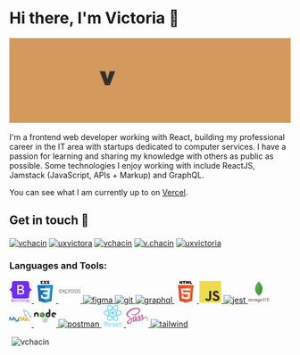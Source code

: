# Hi there, I'm Victoria 👋

<!--
**vchacin/vchacin** is a ✨ _special_ ✨ repository because its `README.md` (this file) appears on your GitHub profile.-->
![Title](https://github.com/vchacin/vchacin/blob/main/title.gif)

I'm a frontend web developer working with React, building my professional career in the IT area with startups dedicated to computer services.
I have a passion for learning and sharing my knowledge with others as public as possible.
Some technologies I enjoy working with include ReactJS, Jamstack (JavaScript, APIs + Markup) and GraphQL.

You can see what I am currently up to on [Vercel](https://vercel.com/dashboard/projects).

## Get in touch 💬

<p align="left">
<a href="https://codepen.io/vchacin" target="blank"><img align="center" src="https://cdn.jsdelivr.net/npm/simple-icons@3.0.1/icons/codepen.svg" alt="vchacin" height="30" width="40" /></a>
<a href="https://twitter.com/uxvictora" target="blank"><img align="center" src="https://cdn.jsdelivr.net/npm/simple-icons@3.0.1/icons/twitter.svg" alt="uxvictora" height="30" width="40" /></a>
<a href="https://linkedin.com/in/vchacin" target="blank"><img align="center" src="https://cdn.jsdelivr.net/npm/simple-icons@3.0.1/icons/linkedin.svg" alt="vchacin" height="30" width="40" /></a>
<a href="https://instagram.com/v.chacin" target="blank"><img align="center" src="https://cdn.jsdelivr.net/npm/simple-icons@3.0.1/icons/instagram.svg" alt="v.chacin" height="30" width="40" /></a>
<a href="https://dribbble.com/uxvictoria" target="blank"><img align="center" src="https://cdn.jsdelivr.net/npm/simple-icons@3.0.1/icons/dribbble.svg" alt="uxvictoria" height="30" width="40" /></a>
</p>

<h3 align="left">Languages and Tools:</h3>
<a href="https://getbootstrap.com" target="_blank"> <img src="https://raw.githubusercontent.com/devicons/devicon/master/icons/bootstrap/bootstrap-plain-wordmark.svg" alt="bootstrap" width="40" height="40"/> </a>
<a href="https://www.w3schools.com/css/" target="_blank"> <img src="https://raw.githubusercontent.com/devicons/devicon/master/icons/css3/css3-original-wordmark.svg" alt="css3" width="40" height="40"/> </a> 
<a href="https://expressjs.com" target="_blank"> <img src="https://raw.githubusercontent.com/devicons/devicon/master/icons/express/express-original-wordmark.svg" alt="express" width="40" height="40"/> </a> 
<a href="https://www.figma.com/" target="_blank"> <img src="https://www.vectorlogo.zone/logos/figma/figma-icon.svg" alt="figma" width="40" height="40"/> </a> 
<a href="https://git-scm.com/" target="_blank"> <img src="https://www.vectorlogo.zone/logos/git-scm/git-scm-icon.svg" alt="git" width="40" height="40"/> </a> 
<a href="https://graphql.org" target="_blank"> <img src="https://www.vectorlogo.zone/logos/graphql/graphql-icon.svg" alt="graphql" width="40" height="40"/> </a> 
<a href="https://www.w3.org/html/" target="_blank"> <img src="https://raw.githubusercontent.com/devicons/devicon/master/icons/html5/html5-original-wordmark.svg" alt="html5" width="40" height="40"/> </a> 
<a href="https://developer.mozilla.org/en-US/docs/Web/JavaScript" target="_blank"> <img src="https://raw.githubusercontent.com/devicons/devicon/master/icons/javascript/javascript-original.svg" alt="javascript" width="40" height="40"/> </a> 
<a href="https://jestjs.io" target="_blank"> <img src="https://www.vectorlogo.zone/logos/jestjsio/jestjsio-icon.svg" alt="jest" width="40" height="40"/> </a> 
<a href="https://www.mongodb.com/" target="_blank"> <img src="https://raw.githubusercontent.com/devicons/devicon/master/icons/mongodb/mongodb-original-wordmark.svg" alt="mongodb" width="40" height="40"/> </a> 
<a href="https://www.mysql.com/" target="_blank"> <img src="https://raw.githubusercontent.com/devicons/devicon/master/icons/mysql/mysql-original-wordmark.svg" alt="mysql" width="40" height="40"/> </a> 
<a href="https://nodejs.org" target="_blank"> <img src="https://raw.githubusercontent.com/devicons/devicon/master/icons/nodejs/nodejs-original-wordmark.svg" alt="nodejs" width="40" height="40"/> </a> 
<a href="https://postman.com" target="_blank"> <img src="https://www.vectorlogo.zone/logos/getpostman/getpostman-icon.svg" alt="postman" width="40" height="40"/> </a> 
<a href="https://reactjs.org/" target="_blank"> <img src="https://raw.githubusercontent.com/devicons/devicon/master/icons/react/react-original-wordmark.svg" alt="react" width="40" height="40"/> </a> 
<a href="https://sass-lang.com" target="_blank"> <img src="https://raw.githubusercontent.com/devicons/devicon/master/icons/sass/sass-original.svg" alt="sass" width="40" height="40"/> </a> 
<a href="https://tailwindcss.com/" target="_blank"> <img src="https://www.vectorlogo.zone/logos/tailwindcss/tailwindcss-icon.svg" alt="tailwind" width="40" height="40"/> </a> 

</p>

<p>&nbsp;<img align="center" src="https://github-readme-stats.vercel.app/api?username=vchacin&show_icons=true&locale=en" alt="vchacin" /></p>
